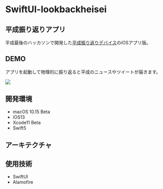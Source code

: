 # SwiftUI-lookbackheisei

## 平成振り返りアプリ
平成最後のハッカソンで開発した[平成振り返りデバイス](https://vimeo.com/333354788)のiOSアプリ版。

## DEMO
アプリを起動して物理的に振り返ると平成のニュースやツイートが届きます。

![](image/lookbackheisei.gif)

## 開発環境
* macOS 10.15 Beta
* iOS13
* Xcode11 Beta
* Swift5

## アーキテクチャ


## 使用技術
* SwiftUI
* Alamofire 

